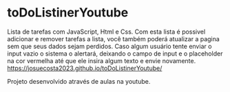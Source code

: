 # toDoListinerYoutube

Lista de tarefas com JavaScript, Html e Css.
Com esta lista é possivel adicionar e remover tarefas a lista, você também poderá atualizar a pagina sem que seus dados sejam perdidos.
Caso algum usuário tente enviar o input vazio o sistema o alertará, deixando o campo de input e o placeholder na cor vermelha até que ele insira algum texto e envie novamente.
https://josuecosta2023.github.io/toDoListinerYoutube/

Projeto desenvolvido através de aulas na youtube.

